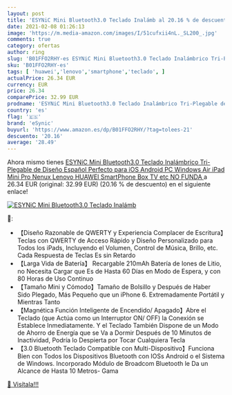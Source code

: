 ```yaml
---
layout: post
title: 'ESYNiC Mini Bluetooth3.0 Teclado Inalámb al 20.16 % de descuento'
date: 2021-02-08 01:26:13
image: 'https://m.media-amazon.com/images/I/51cufxii4nL._SL200_.jpg'
comments: true
category: ofertas
author: ring
slug: 'B01FFO2RHY-es ESYNiC Mini Bluetooth3.0 Teclado Inalámbrico Tri-Plegable...'
sku: 'B01FFO2RHY-es'
tags: [ 'huawei','lenovo','smartphone','teclado', ]
actualPrice: 26.34 EUR
currency: EUR
price: 26.34
comparePrice: 32.99 EUR
prodname: 'ESYNiC Mini Bluetooth3.0 Teclado Inalámbrico Tri-Plegable de Diseño Español Perfecto para iOS Android PC Windows Air iPad Mini Pro Nenux Lenovo HUAWEI SmartPhone Box TV etc  NO FUNDA  '
country: 'es'
flag: '🇪🇸'
brand: 'eSynic'
buyurl: 'https://www.amazon.es/dp/B01FFO2RHY/?tag=tolees-21'
descuento: '20.16'
average: '28.49'
---
```


Ahora mismo tienes [ESYNiC Mini Bluetooth3.0 Teclado Inalámbrico Tri-Plegable de Diseño Español Perfecto para iOS Android PC Windows Air iPad Mini Pro Nenux Lenovo HUAWEI SmartPhone Box TV etc  NO FUNDA  ](https://www.amazon.es/dp/B01FFO2RHY/?tag=tolees-21) a 26.34 EUR (original: 32.99 EUR) (20.16 %  de descuento) en el siguiente enlace!

[![ESYNiC Mini Bluetooth3.0 Teclado Inalámb](https://m.media-amazon.com/images/I/51cufxii4nL._SL200_.jpg)](https://www.amazon.es/dp/B01FFO2RHY/?tag=tolees-21)

🔎:

- 【Diseño Razonable de QWERTY y Experiencia Complacer de Escritura】Teclas con QWERTY de Acceso Rápido y Diseño Personalizado para Todos los iPads, Incluyendo el Volumen, Control de Música, Brillo, etc. Cada Respuesta de Teclas Es sin Retardo
- 【Larga Vida de Batería】 Recargable 210mAh Batería de Iones de Litio, no Necesita Cargar que Es de Hasta 60 Días en Modo de Espera, y con 80 Horas de Uso Continuo
- 【Tamaño Mini y Cómodo】Tamaño de Bolsillo y Después de Haber Sido Plegado, Más Pequeño que un iPhone 6. Extremadamente Portátil y Mientras Tanto
- 【Magnética Función Inteligente de Encendido/ Apagado】Abre el Teclado (que Actúa como un Interruptor ON/ OFF) la Conexión se Establece Inmediatamente. Y el Teclado También Dispone de un Modo de Ahorro de Energía que se Va a Dormir Después de 10 Minutos de Inactividad, Podría lo Despierta por Tocar Cualquiera Tecla
- 【3.0 Bluetooth Teclado Compatible con Multi-Dispositivo】Funciona Bien con Todos los Dispositivos Bluetooth con IOSs Android o el Sistema de Windows. Incorporado Módulo de Broadcom Bluetooth le Da un Alcance de Hasta 10 Metros- Gama

[🛒 Visítala!!!](https://www.amazon.es/dp/B01FFO2RHY/?tag=tolees-21)
